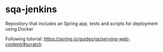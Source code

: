 # sqa-jenkins
Repository that includes an Spring app, tests and scripts for deployment using Docker

Following tutorial:
https://spring.io/guides/gs/serving-web-content/#scratch
